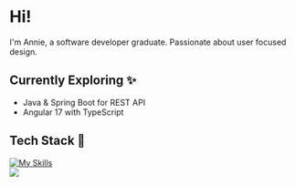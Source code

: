 # Hi! 
I'm Annie, a software developer graduate. Passionate about user focused design.  

## Currently Exploring ✨
- Java & Spring Boot for REST API
- Angular 17 with TypeScript

## Tech Stack 🍂
[![My Skills](https://skillicons.dev/icons?i=git,github,html,css,scss,cs,dotnet&perline=5)](https://skillicons.dev)  
  <a href="https://github.com/AnnieOhlen/github-readme-stats">
    <img src="https://github-readme-stats.vercel.app/api/top-langs/?username=AnnieOhlen&layout=compact&langs_count=10&theme=cobalt" />
  </a>
